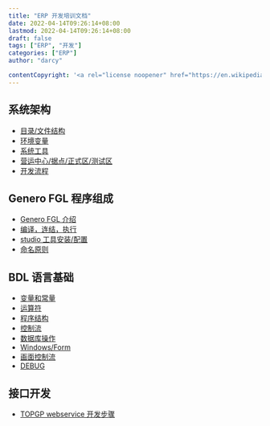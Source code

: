 ```yaml
---
title: "ERP 开发培训文档"
date: 2022-04-14T09:26:14+08:00
lastmod: 2022-04-14T09:26:14+08:00
draft: false
tags: ["ERP", "开发"]
categories: ["ERP"]
author: "darcy"

contentCopyright: '<a rel="license noopener" href="https://en.wikipedia.org/wiki/Wikipedia:Text_of_Creative_Commons_Attribution-ShareAlike_3.0_Unported_License" target="_blank">Creative Commons Attribution-ShareAlike License</a>'
---
```


## 系统架构

- <a href="/post/2022-4-14-2/">目录/文件结构</a>
- <a href="/post/2022-4-14-3/">环境变量</a>
- <a href="/post/2022-4-14-4/">系统工具</a>
- <a href="#">营运中心/据点/正式区/测试区</a>
- <a href="/post/2022-4-14-5/">开发流程</a>

## Genero FGL 程序组成

- <a href="#">Genero FGL 介绍</a>
- <a href="/post/2022-4-14-6/">编译，连结，执行</a>
- <a href="#">studio 工具安装/配置</a>
- <a href="#">命名原则</a>

## BDL 语言基础

- <a href="/post/2022-4-14-7/">变量和常量</a>
- <a href="/post/2022-4-14-8/">运算符</a>
- <a href="/post/2022-4-14-9/">程序结构</a>
- <a href="/post/2022-4-14-10/">控制流</a>
- <a href="/post/2022-4-14-11/">数据库操作</a>
- <a href="/post/2022-4-14-12/">Windows/Form</a>
- <a href="/post/2022-4-14-13/">画面控制流</a>
- <a href="#">DEBUG</a>

## 接口开发

- <a href="/post/2022-4-13-2/">TOPGP webservice 开发步骤</a>
